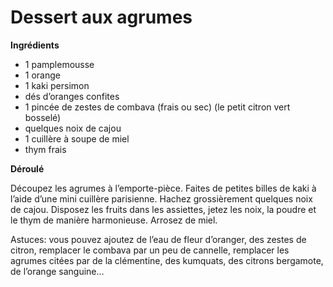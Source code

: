 # Dessert aux agrumes  

**Ingrédients**  

* 1 pamplemousse
* 1 orange
* 1 kaki persimon
* dés d’oranges confites
* 1 pincée de zestes de combava (frais ou sec) (le petit citron vert bosselé)
* quelques noix de cajou
* 1 cuillère à soupe de miel
* thym frais

**Déroulé**  

Découpez les agrumes à l’emporte-pièce.
Faites de petites billes de kaki à l’aide d’une mini cuillère parisienne.
Hachez grossièrement quelques noix de cajou.
Disposez les fruits dans les assiettes, jetez les noix, la poudre et le thym de manière harmonieuse.
Arrosez de miel.

Astuces: vous pouvez ajoutez de l’eau de fleur d’oranger, des zestes de citron, remplacer le combava par un peu de cannelle, remplacer les agrumes citées par de la clémentine, des kumquats, des citrons bergamote, de l’orange sanguine…
